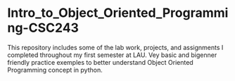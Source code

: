 # Intro_to_Object_Oriented_Programming-CSC243
This repository includes some of the lab work, projects, and assignments I completed throughout my first semester at LAU.
Vey basic and bigenner friendly practice exemples to better understand Object Oriented Programming concept in python.
